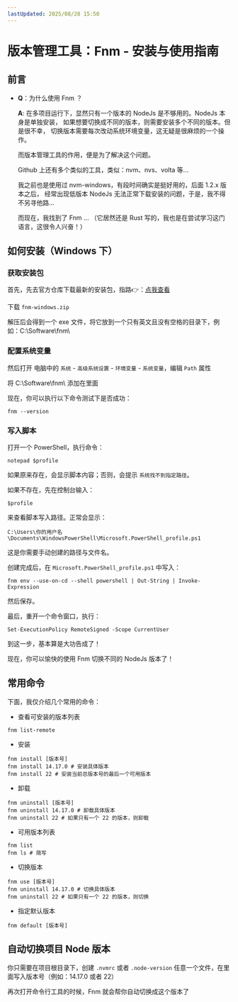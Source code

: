 ```yaml
---
lastUpdated: 2025/08/28 15:50
---
```


# 版本管理工具：Fnm - 安装与使用指南

## 前言

- **Q**：为什么使用 Fnm ？

  **A**: 在多项目运行下，显然只有一个版本的 NodeJs 是不够用的。NodeJs 本身是单独安装，
  如果想要切换成不同的版本，则需要安装多个不同的版本。但是很不幸，
  切换版本需要每次改动系统环境变量，这无疑是很麻烦的一个操作。

  而版本管理工具的作用，便是为了解决这个问题。

  Github 上还有多个类似的工具，类似：nvm、nvs、volta 等...

  我之前也是使用过 nvm-windows，有段时间确实是挺好用的，后面 1.2.x 版本之后，
  经常出现低版本 NodeJs 无法正常下载安装的问题，于是，我不得不另寻他路...

  而现在，我找到了 Fnm ... （它居然还是 Rust 写的，我也是在尝试学习这门语言，这很令人兴奋！）

## 如何安装（Windows 下）

### 获取安装包

首先，先去官方仓库下载最新的安装包，指路👉：[点我查看](https://github.com/Schniz/fnm/releases)

下载 `fnm-windows.zip`

解压后会得到一个 exe 文件，将它放到一个只有英文且没有空格的目录下，例如：C:\Software\fnm\

### 配置系统变量

然后打开 电脑中的 `系统` - `高级系统设置` - `环境变量` - `系统变量`，编辑 `Path` 属性

将 C:\Software\fnm\ 添加在里面

现在，你可以执行以下命令测试下是否成功：

```shell
fnm --version
```

### 写入脚本

打开一个 PowerShell，执行命令：

```shell
notepad $profile
```

如果原来存在，会显示脚本内容；否则，会提示 `系统找不到指定路径`。

如果不存在，先在控制台输入：

```shell
$profile
```

来查看脚本写入路径。正常会显示：

```shell
C:\Users\你的用户名\Documents\WindowsPowerShell\Microsoft.PowerShell_profile.ps1
```

这是你需要手动创建的路径与文件名。

创建完成后，在 `Microsoft.PowerShell_profile.ps1` 中写入：

```shell
fnm env --use-on-cd --shell powershell | Out-String | Invoke-Expression
```

然后保存。

最后，重开一个命令窗口，执行：

```shell
Set-ExecutionPolicy RemoteSigned -Scope CurrentUser
```

到这一步，基本算是大功告成了！

现在，你可以愉快的使用 Fnm 切换不同的 NodeJs 版本了！

## 常用命令

下面，我仅介绍几个常用的命令：

- 查看可安装的版本列表

```shell
fnm list-remote
```

- 安装

```shell
fnm install [版本号]
fnm install 14.17.0 # 安装具体版本
fnm install 22 # 安装当前总版本号的最后一个可用版本
```

- 卸载

```shell
fnm uninstall [版本号]
fnm uninstall 14.17.0 # 卸载具体版本
fnm uninstall 22 # 如果只有一个 22 的版本，则卸载
```

- 可用版本列表

```shell
fnm list
fnm ls # 简写
```

- 切换版本

```shell
fnm use [版本号]
fnm uninstall 14.17.0 # 切换具体版本
fnm uninstall 22 # 如果只有一个 22 的版本，则切换
```

- 指定默认版本

```shell
fnm default [版本号]
```

## 自动切换项目 Node 版本

你只需要在项目根目录下，创建 `.nvmrc` 或者 `.node-version` 任意一个文件，在里面写入版本号（例如：14.17.0 或者 22）

再次打开命令行工具的时候，Fnm 就会帮你自动切换成这个版本了